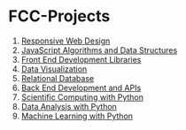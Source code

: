 # FCC-Projects

1. [Responsive Web Design](https://www.freecodecamp.org/certification/michaelwsd/responsive-web-design)
2. [JavaScript Algorithms and Data Structures](https://www.freecodecamp.org/certification/michaelwsd/javascript-algorithms-and-data-structures-v8)
3. [Front End Development Libraries]()
4. [Data Visualization]()
5. [Relational Database]()
6. [Back End Development and APIs]()
7. [Scientific Computing with Python]()
8. [Data Analysis with Python]()
9. [Machine Learning with Python]()
